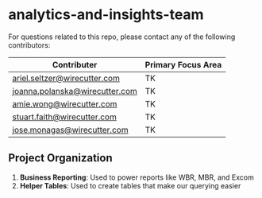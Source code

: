 # analytics-and-insights-team
For questions related to this repo, please contact any of the following contributors:

Contributer | Primary Focus Area
--- | --- 
ariel.seltzer@wirecutter.com  | TK
joanna.polanska@wirecutter.com   | TK
amie.wong@wirecutter.com | TK
stuart.faith@wirecutter.com | TK
jose.monagas@wirecutter.com | TK


## Project Organization
1. **Business Reporting**: Used to power reports like WBR, MBR, and Excom
2. **Helper Tables**: Used to create tables that make our querying easier
